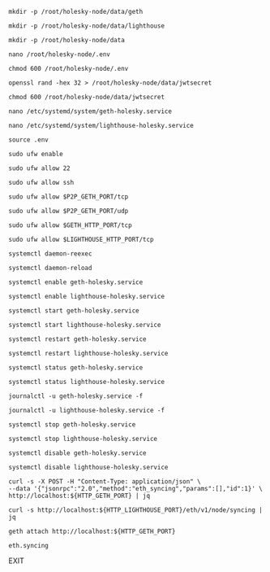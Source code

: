 `mkdir -p /root/holesky-node/data/geth`

`mkdir -p /root/holesky-node/data/lighthouse`

`mkdir -p /root/holesky-node/data`



`nano /root/holesky-node/.env`

`chmod 600 /root/holesky-node/.env`


`openssl rand -hex 32 > /root/holesky-node/data/jwtsecret`

`chmod 600 /root/holesky-node/data/jwtsecret`


`nano /etc/systemd/system/geth-holesky.service`

`nano /etc/systemd/system/lighthouse-holesky.service`


`source .env`


`sudo ufw enable`

`sudo ufw allow 22`

`sudo ufw allow ssh`

`sudo ufw allow $P2P_GETH_PORT/tcp`

`sudo ufw allow $P2P_GETH_PORT/udp`

`sudo ufw allow $GETH_HTTP_PORT/tcp`

`sudo ufw allow $LIGHTHOUSE_HTTP_PORT/tcp`



`systemctl daemon-reexec`

`systemctl daemon-reload`


`systemctl enable geth-holesky.service`

`systemctl enable lighthouse-holesky.service`



`systemctl start geth-holesky.service`

`systemctl start lighthouse-holesky.service`



`systemctl restart geth-holesky.service`

`systemctl restart lighthouse-holesky.service`



`systemctl status geth-holesky.service`

`systemctl status lighthouse-holesky.service`



`journalctl -u geth-holesky.service -f`

`journalctl -u lighthouse-holesky.service -f`



`systemctl stop geth-holesky.service`

`systemctl stop lighthouse-holesky.service`



`systemctl disable geth-holesky.service`

`systemctl disable lighthouse-holesky.service`


```
curl -s -X POST -H "Content-Type: application/json" \
--data '{"jsonrpc":"2.0","method":"eth_syncing","params":[],"id":1}' \
http://localhost:${HTTP_GETH_PORT} | jq
```

```
curl -s http://localhost:${HTTP_LIGHTHOUSE_PORT}/eth/v1/node/syncing | jq
```

```
geth attach http://localhost:${HTTP_GETH_PORT}
```

```
eth.syncing
```

EXIT

